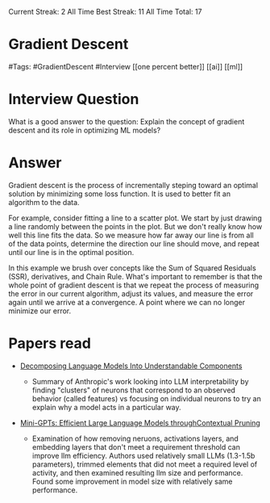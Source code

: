 Current Streak: 2
All Time Best Streak: 11
All Time Total: 17

# Gradient Descent
#Tags: #GradientDescent #Interview
[[one percent better]]
[[ai]]
[[ml]]
# Interview Question
What is a good answer to the question: Explain the concept of gradient descent and its role in optimizing ML models?

# Answer
Gradient descent is the process of incrementally steping toward an optimal solution by minimizing some loss function. It is used to better fit an algorithm to the data. 

For example, consider fitting a line to a scatter plot. We start by just drawing a line randomly between the points in the plot. But we don't really know how well this line fits the data. So we measure how far away our line is from all of the data points, determine the direction our line should move, and repeat until our line is in the optimal position.

In this example we brush over concepts like the Sum of Squared Residuals (SSR), derivatives, and Chain Rule. What's important to remember is that the whole point of gradient descent is that we repeat the process of measuring the error in our current algorithm, adjust its values, and measure the error again until we arrive at a convergence. A point where we can no longer minimize our error.

# Papers read
- [Decomposing Language Models Into Understandable Components](https://www.anthropic.com/index/decomposing-language-models-into-understandable-components?utm_source=substack&utm_medium=email)
    - Summary of Anthropic's work looking into LLM interpretability by finding "clusters" of neurons that correspond to an observed behavior (called features) vs focusing on individual neurons to try an explain why a model acts in a particular way.

- [Mini-GPTs: Efficient Large Language Models throughContextual Pruning](https://arxiv.org/pdf/2306.11644.pdf)
    - Examination of how removing neruons, activations layers, and embedding layers that don't meet a requirement threshold can improve llm efficiency. Authors used relatively small LLMs (1.3-1.5b parameters), trimmed elements that did not meet a required level of activity, and then examined resulting llm size and performance. Found some improvement in model size with relatively same performance.